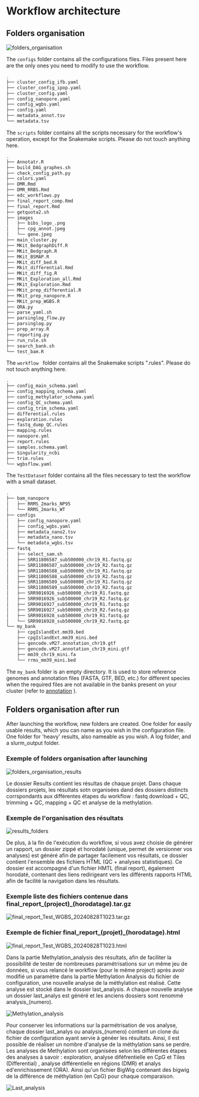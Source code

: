 
# Workflow architecture

## Folders organisation 

![folders_organisation](img/folder_organisation_worklfow.png)

The `configs` folder contains all the configurations files.
Files present here are the only ones you need to modify to use the workflow.

```bash
.
├── cluster_config_ifb.yaml
├── cluster_config_ipop.yaml
├── cluster_config.yaml
├── config_nanopore.yaml
├── config_wgbs.yaml
├── config.yaml
├── metadata_annot.tsv
└── metadata.tsv
```

The `scripts` folder contains all the scripts necessary for the workflow's operation, except for the Snakemake scripts. Please do not touch anything here. 

```bash
.
├── Annotatr.R
├── build_DAG_graphes.sh
├── check_config_path.py
├── colors.yaml
├── DMR.Rmd
├── DMR_RRBS.Rmd
├── edc_workflows.py
├── final_report_comp.Rmd
├── final_report.Rmd
├── getquota2.sh
├── images
│   ├── bibs_logo_.png
│   ├── cpg_annot.jpeg
│   └── gene.jpeg
├── main_cluster.py
├── MKit_BedgraphDiff.R
├── MKit_Bedgraph.R
├── MKit_BSMAP.R
├── MKit_diff_bed.R
├── Mkit_differential.Rmd
├── MKit_diff_fig.R
├── MKit_Exploration_all.Rmd
├── MKit_Exploration.Rmd
├── MKit_prep_differential.R
├── MKit_prep_nanopore.R
├── MKit_prep_WGBS.R
├── ORA.py
├── parse_yaml.sh
├── parsinglog_flow.py
├── parsinglog.py
├── prep_array.R
├── reporting.py
├── run_rule.sh
├── search_bank.sh
└── test_bam.R
```

The  `workflow ` folder contains all the Snakemake scripts ".rules". Please do not touch anything here.

```bash
.
├── config_main_schema.yaml
├── config_mapping_schema.yaml
├── config_methylator_schema.yaml
├── config_QC_schema.yaml
├── config_trim_schema.yaml
├── differential.rules
├── exploration.rules
├── fastq_dump_QC.rules
├── mapping.rules
├── nanopore.yml
├── report.rules
├── samples.schema.yaml
├── Singularity_ncbi
├── trim.rules
└── wgbsflow.yaml
```

The  ` TestDataset `  folder contains all the files necessary to test the workflow with a small dataset.    

```bash
.
├── bam_nanopore
│   ├── RRMS_2marks_NP95
│   └── RRMS_2marks_WT
├── configs
│   ├── config_nanopore.yaml
│   ├── config_wgbs.yaml
│   ├── metadata_nano2.tsv
│   ├── metadata_nano.tsv
│   └── metadata_wgbs.tsv
├── fastq
│   ├── select_sam.sh
│   ├── SRR11806587_sub500000_chr19_R1.fastq.gz
│   ├── SRR11806587_sub500000_chr19_R2.fastq.gz
│   ├── SRR11806588_sub500000_chr19_R1.fastq.gz
│   ├── SRR11806588_sub500000_chr19_R2.fastq.gz
│   ├── SRR11806589_sub500000_chr19_R1.fastq.gz
│   ├── SRR11806589_sub500000_chr19_R2.fastq.gz
│   ├── SRR9016926_sub500000_chr19_R1.fastq.gz
│   ├── SRR9016926_sub500000_chr19_R2.fastq.gz
│   ├── SRR9016927_sub500000_chr19_R1.fastq.gz
│   ├── SRR9016927_sub500000_chr19_R2.fastq.gz
│   ├── SRR9016928_sub500000_chr19_R1.fastq.gz
│   └── SRR9016928_sub500000_chr19_R2.fastq.gz
└── my_bank
    ├── cpgIslandExt.mm39.bed
    ├── cpgIslandExt.mm39_mini.bed
    ├── gencode.vM27.annotation_chr19.gtf
    ├── gencode.vM27.annotation_chr19_mini.gtf
    ├── mm39_chr19_mini.fa
    └── rrms_mm39_mini.bed
```


The `my_bank` folder is an empty directory. It is used to store reference genomes and annotation files (FASTA, GTF, BED, etc.) for different species when the required files are not available in the banks present on your cluster (refer to [annotation](annotations.md) ).  

## Folders organisation after run 

After launching the workflow, new folders are created. One folder for easily usable results, which you can name as you wish in the configuration file. One folder
for 'heavy' results, also nameable as you wish. A log folder, and a slurm_output folder.

### Exemple of folders organisation after launching 
![folders_organisation_results](img/folder_organisation_worklfow_results.png)

Le dossier Results contient les résultas de chaque projet. Dans chaque dossiers projets, les résultats sotn organisées dand des dossiers distincts corrspondants aux différentes étapes du workflow : fastq download + QC, trimming + QC, mapping + QC et analyse de la methylation.

### Exemple de l'organisation des résultats 
![results_folders](img/results_folders.png)

De plus, à la fin de l'exécution du workflow, si vous avez choisie de générer un rapport, un dossier zippé et horodaté (unique, permet de versionner vos analyses) est généré afin de partager facilement vos résultats, ce dossier contient l'ensemble des fichiers HTML (QC + analyses statistiques). Ce dossier est accompagné d'un fichier HMTL (final report), également horodaté, contenant des liens redirigeant vers les différents rapports HTML afin de facilité la navigation dans les résultats. 

### Exemple liste des fichiers contenue dans final_report_(project)_(horodatage).tar.gz
![final_report_Test_WGBS_20240828T1023.tar.gz](img/final_report_Test_WGBS_20240828T1023.tar.gz.png)

### Exemple de fichier final_report_(projet)_(horodatage).html
![final_report_Test_WGBS_20240828T1023.html](img/final_report_Test_WGBS_20240828T1023.png)


Dans la partie Methylation_analysis des résultats, afin de faciliter la possibilité de tester de nombreuses paramétrisations sur un même jeu de données, si vous relancé le workflow (pour le même project) après avoir modifié un paramètre dans la partie Methylation Analysis du fichier de configuration, une nouvelle analyse de la méthylation est réalisé. Cette analyse est stocké dans le dossier last_analysis. A chaque nouvelle analyse un dossier last_analys est généré et les anciens dossiers sont renommé analysis_(numero).

![Methylation_analysis](img/Methylation_analysis.png)


Pour conserver les informations sur la parmétrisation de vos analyse, chaque dossier last_analys ou analysis_(numero) contient un clone du fichier de configuration ayant servie à généer les résultats. Ainsi, il est possible de réaliser un nombre d'analyse de la méthylation sans se perdre. Les analyses de Methylation sont organisées selon les différentes étapes des analyses à savoir : exploration, analyse diféfrentielle en CpG et Tiles (Differential) , analyse différentielle en régions (DMR) et analys ed'enrichissement (ORA). Ainsi qu'un fichier BigWig contenant des bigwig de la différence de méthylation (en CpG) pour chaque comparaison. 

![Last_analysis](img/Last_analysis.png)











